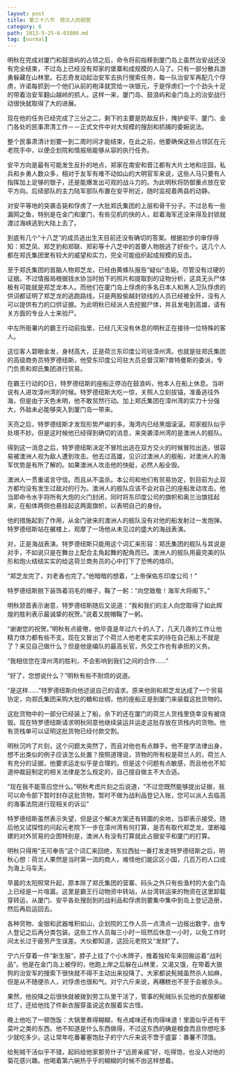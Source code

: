 ```yaml
---
layout: post
title: 第三十八节　荷兰人的祝贺
category: 6
path: 2013-5-25-6-03800.md
tag: [normal]
---
```


明秋在完成对厦门和鼓浪屿的占领之后，命令将前指移到厦门岛上虽然治安战还没有完全结束，不过岛上已经没有郑家的堡寨和成规模的人马了。只有一部分散兵游勇躲藏在山林里。石志奇发动起治安军去执行搜索任务，每一队治安军再配几个俘虏，许诺每抓到一个他们从前的袍泽就赏给一块银元，于是俘虏们一个个劲头十足的带着治安军翻山越岭的抓人。这样一来，厦门岛、鼓浪屿和金门岛上的治安战行动很快就取得了大的进展。

现在他的任务已经完成了三分之二，剩下的主要是防敌反扑，掩护安平、厦门、金门各处的民事肃清工作－－正式文件中对大规模的搜刮和抓捕的委婉说法。

整个民事肃清计划要一到二周时间才能结束，在此之前，他要确保这些占领区在元老院手中，以便企划院和情报局能够从容的执行任务。

安平方向是最有可能发生反扑的地点，郑家在南安和晋江都有大片土地和庄园，私兵和乡勇人数众多，相对于友军有难不动如山的大明官军来说，这些人马只要有人指挥加上足够的银子，还是能爆发出可观的战斗力的。为此明秋将防御重点放在安平方向。后续部队的主力陆军部队布置在安平附近，随时监视着两县的动静。

对安平等地的突袭击毙和俘虏了一大批郑氏集团的上层和骨干分子。不过总有一些漏网之鱼，特别是在金门和厦门，有些见机的快的人，趁着海军还没来得及封锁就渡过海峡逃到大陆上去了。

到底有几个“十八芝”的成员逃出生天目前还没有确切的答案。根据初步的审俘得知：郑芝凤、郑芝豹和郑联、郑彩等十八芝中的首要人物脱逃了好些个。这几个人都在郑氏集团里有较大的威望和实力，完全可能组织起成规模的反击。

至于郑氏集团的首脑人物郑芝龙，已经由黄蜂队报告“疑似”击毙。尽管没有过硬的证据。不过情报局根据钱水协当时拍下的照片和提取到的证物分析，这具无头尸体极有可能就是郑芝龙本人。而他们在厦门岛上俘虏的多名日本人和黑人卫队俘虏的供词都证明了郑芝龙的逃跑路线，只是两股偷越封锁线的人员已经被全歼，没有人可以提供有力的口供证据。为此明秋已经派人去挖掘尸体，并且发电到高雄，请有关方面的专业人士来验尸。

中左所衙署内的霸王行动前指里，已经几天没有休息的明秋正在接待一位特殊的客人。

这位客人碧眼金发，身材高大，正是荷兰东印度公司驻漳州湾。也就是驻郑氏集团的高级商务员特罗德纽斯，他受东印度公司驻大员总督汉斯?普特曼斯的委派，专门负责和郑氏集团进行贸易。

在霸王行动的D日，特罗德纽斯的座船正停泊在鼓浪屿，他本人在船上休息。当听说有人进攻漳州湾的时候。特罗德纽斯大吃一惊，关照人立刻拔锚，准备逃往外海，但是由于天色未明，他不敢贸然行动。加上郑氏集团在漳州湾的实力十分强大，外敌未必能够突入到厦门岛一带来。

天亮之后，特罗德纽斯才发现形势严峻的多。海湾内已经黑烟滚滚。郑家舰队似乎处境不妙。但是这时候他已经得到确切的消息，来突袭漳州湾的是澳洲人的舰队。

得到这一消息之后，特罗德纽斯决定不冒险出逃在双方交火的时候冒险出逃，很容易被澳洲人视为敌人遭到攻击。他去过高雄，见识过澳洲人的舰船，对澳洲人的海军优势是有所了解的。如果澳洲人攻击他的快艇，必然人船全毁。

澳洲人一贯重诺言守信。而且从不滥杀。本公司和他们有贸易协定，到目前为止双方都均没有发生过敌对的行为。澳洲人的舰队应该不会对自己的座船发动攻击。他当即命令水手将所有大炮的火门封闭，同时将东印度公司的旗帜和奥兰治旗挂起来，在船体两侧也悬挂起这两面旗帜，以表明自己的身份。

他的措施起到了作用，从金门驶来的澳洲人的舰队没有对他的船发射过一发炮弹。特罗德纽斯站在艉楼上，观摩了一场他从未见过的盛大的海战表演。

对，正是海战表演。特罗德纽斯只能用这个词汇来形容：郑氏集团的舰队与其说是对手，不如说只是在舞台上配合主角起舞的配角而已。澳洲人的舰队用最完美的队形和炮火结结实实的给这荷兰商务员的心中打下了恐怖的烙印。

“郑芝龙完了，刘老香也完了。”他暗暗的想着，“上帝保佑东印度公司！”

特罗德纽斯脱下装饰着羽毛的帽子，鞠了一躬：“向您致敬！海军大将阁下。”

明秋颔首表示谢意，特罗德纽斯随后又说道：“我和我们的主人向您取得了如此辉煌的胜利表示最诚挚的祝贺。”说着又脱帽鞠了一躬。

“谢谢您的祝贺。”明秋有点疲倦，他毕竟是年过六十的人了，几天几夜的工作让他精力体力都有些不支。现在又冒出了个荷兰人他老老实实的待在自己船上不就是了？来见自己做什么？但是他是编队的最高长官，外交工作也有承担的义务。

“我相信您在漳州湾的胜利，不会影响到我们之间的合作……”

“好了，您想说什么？”明秋有些不耐烦的说道。

“是这样……”特罗德纽斯向他述说自己的请求。原来他刚和郑芝龙达成了一个贸易协定，向郑氏集团采购大批的糖和丝绸，他的座船正是到厦门来装载这批货物的。

这批货物中的一部分已经装上了船，余下的还在厦门的荷兰人货栈里侥幸没有被烧毁。现在特罗德纽斯请求明秋同意他继续装运并运走这批存放在货栈内的货物。他有货栈单可以证明这批货物已经付款交割。

明秋沉吟了片刻，这个问题太突然了，而且对他也有点棘手。他不是学法律出身，想不出类似的例子应该怎么处置？按照道理说，货物的所有权是荷兰人的，荷兰人有充分的证据，他要求运走似乎是合理的。但是这个问题有点敏感，而且他也不知道仲裁庭制定的相关法律是怎么规定的，自己擅自做主不大合适。

“现在我不能答应您什么。”明秋考虑片刻之后说道，“不过您既然能够提出证据，我可以命令部下暂时封存这批货物，暂时不做为战利品登记入账，您可以派人去临高的海事法院进行现相关的诉讼”

特罗德纽斯虽然表示失望，但是这个解决方案还有转圜的余地，当即表示接受。随后他又试探性的问起元老院下一步在漳州湾有何打算，是否有取代郑芝龙，垄断福建的对外贸易的企图特别是，澳洲人有没有打算就此占据安平和厦门的打算。

明秋只得用“无可奉告”这个词汇来回绝，东拉西扯一番打发走特罗德纽斯之后，明秋心想：荷兰人果然是当时第一流的商人，难怪他们能区区小国，几百万的人口成为海上马车夫。

早晨的太阳照常升起，原本除了郑氏集团的营寨、码头之外只有些渔村的大金门岛上已经是一片喧嚣。这里是霸王行动物资中转站，从台湾转运来的物资在这里卸载穿转运，从厦门、安平各处搜刮到的战利品和俘虏则要集中集中到岛上登记造册，然后再启运回去。

各种货物、金银和武器堆积如山，企划院的工作人员一点清点一边报出数字，由专人登记之后再分类包装。这些工作人员每三小时一班然后休息一小时，以免工作时间太长过于疲劳产生误差。大伙都知道，这回元老院又“发财”了。

宁六斤穿着一件“新生服”，脖子上挂了个小木牌子，推着独轮车来回搬运着“战利品”。他是在金门岛上被俘的，他跑上岸之后躲在山林里，又渴又饿，在带着大狼狗的治安军的搜索下很快就不得不主动出来投降了。大家都说髡贼虽然杀人如麻，但是从不随便杀人，对俘虏也很和气。对宁六斤来说，再糟糕也不至于会被杀头。

果然，他投降之后很快就被拨到劳工队里干活了，管事的髡贼队长见他的衣服都破烂了，还给他找了件新衣服穿虽说这衣服着实古怪。

晚上他吃了一顿饱饭：大锅里煮得糊糊，有点咸味还有肉得味道！里面似乎还有干菜叶之类的东西。他不知道是什么东西做得，不过这东西的确是粮食而且你想吃多少就吃多少。这让常年吃番薯塞饱肚子的宁六斤来说不啻于盛宴：番薯不顶饿。

给髡贼干活似乎不错，起码给他家那劳什子“远房亲戚”好，吃得饱，也没人对他的菊花感兴趣。他喝着第六碗热乎乎的糊糊的时候不由这样想着。